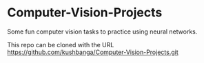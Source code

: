 # Computer-Vision-Projects

Some fun computer vision tasks to practice using neural networks.

This repo can be cloned with the URL https://github.com/kushbanga/Computer-Vision-Projects.git
